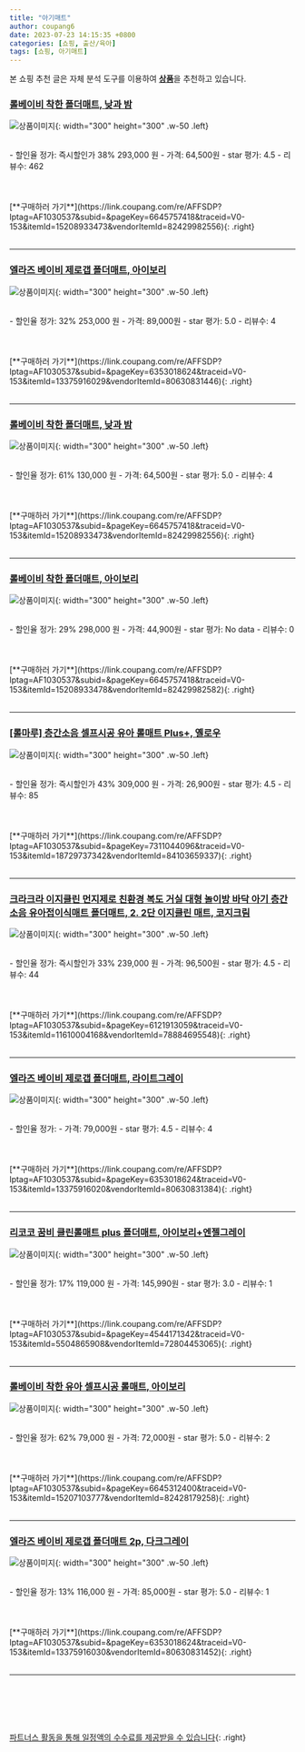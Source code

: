 ```yaml
---
title: "아기매트"
author: coupang6
date: 2023-07-23 14:15:35 +0800
categories: [쇼핑, 출산/육아]
tags: [쇼핑, 아기매트]
---
```


본 쇼핑 추천 글은 자체 분석 도구를 이용하여 [**상품**](https://link.coupang.com/a/bao1ui)을 추천하고 있습니다.

### [롤베이비 착한 폴더매트, 낮과 밤](https://link.coupang.com/re/AFFSDP?lptag=AF1030537&subid=&pageKey=6645757418&traceid=V0-153&itemId=15208933473&vendorItemId=82429982556)

![상품이미지](https://thumbnail8.coupangcdn.com/thumbnails/remote/230x230ex/image/retail/images/2022/07/15/15/6/f0c732f0-2bba-47da-ba56-b17bd2e129bb.jpg){: width="300" height="300" .w-50 .left}


<br>
- 할인율 정가: 즉시할인가 38%  293,000   원
- 가격: 64,500원
- star 평가: 4.5
- 리뷰수: 462
<br>
<br>
<br>
<br>
[**구매하러 가기**](https://link.coupang.com/re/AFFSDP?lptag=AF1030537&subid=&pageKey=6645757418&traceid=V0-153&itemId=15208933473&vendorItemId=82429982556){: .right}
<br>
<br>

---

### [엘라즈 베이비 제로갭 폴더매트, 아이보리](https://link.coupang.com/re/AFFSDP?lptag=AF1030537&subid=&pageKey=6353018624&traceid=V0-153&itemId=13375916029&vendorItemId=80630831446)

![상품이미지](https://thumbnail7.coupangcdn.com/thumbnails/remote/230x230ex/image/retail/images/17298390679182384-af89cd29-1423-420e-96bf-e19a8c237581.jpg){: width="300" height="300" .w-50 .left}


<br>
- 할인율 정가: 32%  253,000   원
- 가격: 89,000원
- star 평가: 5.0
- 리뷰수: 4
<br>
<br>
<br>
<br>
[**구매하러 가기**](https://link.coupang.com/re/AFFSDP?lptag=AF1030537&subid=&pageKey=6353018624&traceid=V0-153&itemId=13375916029&vendorItemId=80630831446){: .right}
<br>
<br>

---

### [롤베이비 착한 폴더매트, 낮과 밤](https://link.coupang.com/re/AFFSDP?lptag=AF1030537&subid=&pageKey=6645757418&traceid=V0-153&itemId=15208933473&vendorItemId=82429982556)

![상품이미지](https://thumbnail8.coupangcdn.com/thumbnails/remote/230x230ex/image/retail/images/2022/07/15/15/6/f0c732f0-2bba-47da-ba56-b17bd2e129bb.jpg){: width="300" height="300" .w-50 .left}


<br>
- 할인율 정가: 61%  130,000   원
- 가격: 64,500원
- star 평가: 5.0
- 리뷰수: 4
<br>
<br>
<br>
<br>
[**구매하러 가기**](https://link.coupang.com/re/AFFSDP?lptag=AF1030537&subid=&pageKey=6645757418&traceid=V0-153&itemId=15208933473&vendorItemId=82429982556){: .right}
<br>
<br>

---

### [롤베이비 착한 폴더매트, 아이보리](https://link.coupang.com/re/AFFSDP?lptag=AF1030537&subid=&pageKey=6645757418&traceid=V0-153&itemId=15208933478&vendorItemId=82429982582)

![상품이미지](https://thumbnail8.coupangcdn.com/thumbnails/remote/230x230ex/image/retail/images/5302853098071346-caa0b8b6-4585-489c-a396-f40a6954a025.jpg){: width="300" height="300" .w-50 .left}


<br>
- 할인율 정가: 29%  298,000   원
- 가격: 44,900원
- star 평가: No data
- 리뷰수: 0
<br>
<br>
<br>
<br>
[**구매하러 가기**](https://link.coupang.com/re/AFFSDP?lptag=AF1030537&subid=&pageKey=6645757418&traceid=V0-153&itemId=15208933478&vendorItemId=82429982582){: .right}
<br>
<br>

---

### [[롤마루] 층간소음 셀프시공 유아 롤매트 Plus+, 옐로우](https://link.coupang.com/re/AFFSDP?lptag=AF1030537&subid=&pageKey=7311044096&traceid=V0-153&itemId=18729737342&vendorItemId=84103659337)

![상품이미지](https://thumbnail8.coupangcdn.com/thumbnails/remote/230x230ex/image/vendor_inventory/57bb/06878bb7b5ef33a7a81052ff47648fbb2ec59af44a631762045d0bdf8751.jpg){: width="300" height="300" .w-50 .left}


<br>
- 할인율 정가: 즉시할인가 43%  309,000   원
- 가격: 26,900원
- star 평가: 4.5
- 리뷰수: 85
<br>
<br>
<br>
<br>
[**구매하러 가기**](https://link.coupang.com/re/AFFSDP?lptag=AF1030537&subid=&pageKey=7311044096&traceid=V0-153&itemId=18729737342&vendorItemId=84103659337){: .right}
<br>
<br>

---

### [크라크라 이지클린 먼지제로 친환경 복도 거실 대형 놀이방 바닥 아기 층간소음 유아접이식매트 폴더매트, 2. 2단 이지클린 매트, 코지크림](https://link.coupang.com/re/AFFSDP?lptag=AF1030537&subid=&pageKey=6121913059&traceid=V0-153&itemId=11610004168&vendorItemId=78884695548)

![상품이미지](https://thumbnail6.coupangcdn.com/thumbnails/remote/230x230ex/image/vendor_inventory/834e/c0f30406dacec59e0faf26e6fe0a9d0da6d1c44b8684acdcd7330b85c655.jpg){: width="300" height="300" .w-50 .left}


<br>
- 할인율 정가: 즉시할인가 33%  239,000   원
- 가격: 96,500원
- star 평가: 4.5
- 리뷰수: 44
<br>
<br>
<br>
<br>
[**구매하러 가기**](https://link.coupang.com/re/AFFSDP?lptag=AF1030537&subid=&pageKey=6121913059&traceid=V0-153&itemId=11610004168&vendorItemId=78884695548){: .right}
<br>
<br>

---

### [엘라즈 베이비 제로갭 폴더매트, 라이트그레이](https://link.coupang.com/re/AFFSDP?lptag=AF1030537&subid=&pageKey=6353018624&traceid=V0-153&itemId=13375916020&vendorItemId=80630831384)

![상품이미지](https://thumbnail7.coupangcdn.com/thumbnails/remote/230x230ex/image/retail/images/2022/02/21/13/9/8b6f6e51-6cbe-42c2-98ec-f6c48c78ca2b.jpg){: width="300" height="300" .w-50 .left}


<br>
- 할인율 정가: 
- 가격: 79,000원
- star 평가: 4.5
- 리뷰수: 4
<br>
<br>
<br>
<br>
[**구매하러 가기**](https://link.coupang.com/re/AFFSDP?lptag=AF1030537&subid=&pageKey=6353018624&traceid=V0-153&itemId=13375916020&vendorItemId=80630831384){: .right}
<br>
<br>

---

### [리코코 꿈비 클린롤매트 plus 폴더매트, 아이보리+엔젤그레이](https://link.coupang.com/re/AFFSDP?lptag=AF1030537&subid=&pageKey=4544171342&traceid=V0-153&itemId=5504865908&vendorItemId=72804453065)

![상품이미지](https://thumbnail6.coupangcdn.com/thumbnails/remote/230x230ex/image/rs_quotation_api/d0x2s7nh/fd54fbee2d724a96b24d059d3cdc128d.jpg){: width="300" height="300" .w-50 .left}


<br>
- 할인율 정가: 17%  119,000   원
- 가격: 145,990원
- star 평가: 3.0
- 리뷰수: 1
<br>
<br>
<br>
<br>
[**구매하러 가기**](https://link.coupang.com/re/AFFSDP?lptag=AF1030537&subid=&pageKey=4544171342&traceid=V0-153&itemId=5504865908&vendorItemId=72804453065){: .right}
<br>
<br>

---

### [롤베이비 착한 유아 셀프시공 롤매트, 아이보리](https://link.coupang.com/re/AFFSDP?lptag=AF1030537&subid=&pageKey=6645312400&traceid=V0-153&itemId=15207103777&vendorItemId=82428179258)

![상품이미지](https://thumbnail10.coupangcdn.com/thumbnails/remote/230x230ex/image/retail/images/2022/07/15/11/8/dc345a02-8e34-4773-9b2d-333fb55b7ba6.jpg){: width="300" height="300" .w-50 .left}


<br>
- 할인율 정가: 62%  79,000   원
- 가격: 72,000원
- star 평가: 5.0
- 리뷰수: 2
<br>
<br>
<br>
<br>
[**구매하러 가기**](https://link.coupang.com/re/AFFSDP?lptag=AF1030537&subid=&pageKey=6645312400&traceid=V0-153&itemId=15207103777&vendorItemId=82428179258){: .right}
<br>
<br>

---

### [엘라즈 베이비 제로갭 폴더매트 2p, 다크그레이](https://link.coupang.com/re/AFFSDP?lptag=AF1030537&subid=&pageKey=6353018624&traceid=V0-153&itemId=13375916030&vendorItemId=80630831452)

![상품이미지](https://thumbnail8.coupangcdn.com/thumbnails/remote/230x230ex/image/retail/images/11800228907948364-70c8e84c-1f94-45a8-91ff-c18719a3566a.jpg){: width="300" height="300" .w-50 .left}


<br>
- 할인율 정가: 13%  116,000   원
- 가격: 85,000원
- star 평가: 5.0
- 리뷰수: 1
<br>
<br>
<br>
<br>
[**구매하러 가기**](https://link.coupang.com/re/AFFSDP?lptag=AF1030537&subid=&pageKey=6353018624&traceid=V0-153&itemId=13375916030&vendorItemId=80630831452){: .right}
<br>
<br>

---
<br><br><br><br><br> [파트너스 활동을 통해 일정액의 수수료를 제공받을 수 있습니다](https://link.coupang.com/a/bao1ui){: .right}